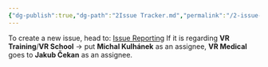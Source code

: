 ```yaml
---
{"dg-publish":true,"dg-path":"2Issue Tracker.md","permalink":"/2-issue-tracker/","title":"Issue Tracker","pinned":true,"noteIcon":"3"}
---
```


To create a new issue, head to: [Issue Reporting](https://gitlab.cie-group.cz/vr-framework/vrframework3.0/-/issues/new?issuable_template=default_issue)
If it is regarding **VR Training**/**VR School** -> put **Michal Kulhánek** as an assignee, **VR Medical** goes to **Jakub Čekan** as an assignee.

